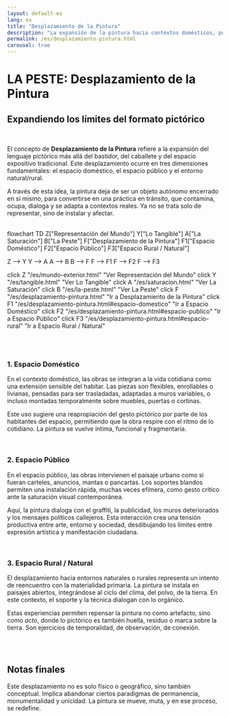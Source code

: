 ```yaml
---
layout: default-es  
lang: es  
title: "Desplazamiento de la Pintura"  
description: "La expansión de la pintura hacia contextos domésticos, públicos y naturales."  
permalink: /es/desplazamiento-pintura.html  
carousel: true
---
```


<h1 class="titulo">LA PESTE: Desplazamiento de la Pintura</h1>
<h2 class="subtitulo">Expandiendo los límites del formato pictórico</h2>
<br>

<section class="parrafo">
  <p>
    El concepto de <strong>Desplazamiento de la Pintura</strong> refiere a la expansión del lenguaje pictórico más allá del bastidor, del caballete y del espacio expositivo tradicional. Este desplazamiento ocurre en tres dimensiones fundamentales: el espacio doméstico, el espacio público y el entorno natural/rural.
  </p>

  <p>
    A través de esta idea, la pintura deja de ser un objeto autónomo encerrado en sí mismo, para convertirse en una práctica en tránsito, que contamina, ocupa, dialoga y se adapta a contextos reales. Ya no se trata solo de representar, sino de instalar y afectar.
  </p>
</section>

<br>


<div class="mermaid">
flowchart TD
  Z["Representación del Mundo"]
  Y["Lo Tangible"]
  A["La Saturación"]
  B["La Peste"]
  F["Desplazamiento de la Pintura"]
  F1["Espacio Doméstico"]
  F2["Espacio Público"]
  F3["Espacio Rural / Natural"]

  Z --> Y
  Y --> A
  A --> B
  B --> F
  F --> F1
  F --> F2
  F --> F3

  click Z "/es/mundo-exterior.html" "Ver Representación del Mundo"
  click Y "/es/tangible.html" "Ver Lo Tangible"
  click A "/es/saturacion.html" "Ver La Saturación"
  click B "/es/la-peste.html" "Ver La Peste"
  click F "/es/desplazamiento-pintura.html" "Ir a Desplazamiento de la Pintura"
  click F1 "/es/desplazamiento-pintura.html#espacio-domestico" "Ir a Espacio Doméstico"
  click F2 "/es/desplazamiento-pintura.html#espacio-publico" "Ir a Espacio Público"
  click F3 "/es/desplazamiento-pintura.html#espacio-rural" "Ir a Espacio Rural / Natural"
</div>

<br><br>


<h3 class="subtitulo2" id="espacio-domestico">1. Espacio Doméstico</h3>

<section class="parrafo">
  <p>
    En el contexto doméstico, las obras se integran a la vida cotidiana como una extensión sensible del habitar. Las piezas son flexibles, enrollables o livianas, pensadas para ser trasladadas, adaptadas a muros variables, o incluso montadas temporalmente sobre muebles, puertas o cortinas.
  </p>
  <p>
    Este uso sugiere una reapropiación del gesto pictórico por parte de los habitantes del espacio, permitiendo que la obra respire con el ritmo de lo cotidiano. La pintura se vuelve íntima, funcional y fragmentaria.
  </p>
</section>

<br>

<h3 class="subtitulo2" id="espacio-publico">2. Espacio Público</h3>

<section class="parrafo">
  <p>
    En el espacio público, las obras intervienen el paisaje urbano como si fueran carteles, anuncios, mantas o pancartas. Los soportes blandos permiten una instalación rápida, muchas veces efímera, como gesto crítico ante la saturación visual contemporánea.
  </p>
  <p>
    Aquí, la pintura dialoga con el graffiti, la publicidad, los muros deteriorados y los mensajes políticos callejeros. Esta interacción crea una tensión productiva entre arte, entorno y sociedad, desdibujando los límites entre expresión artística y manifestación ciudadana.
  </p>
</section>

<br>

<h3 class="subtitulo2" id="espacio-rural">3. Espacio Rural / Natural</h3>

<section class="parrafo">
  <p>
    El desplazamiento hacia entornos naturales o rurales representa un intento de reencuentro con la materialidad primaria. La pintura se instala en paisajes abiertos, integrándose al ciclo del clima, del polvo, de la tierra. En este contexto, el soporte y la técnica dialogan con lo orgánico.
  </p>
  <p>
    Estas experiencias permiten repensar la pintura no como artefacto, sino como <em>acto</em>, donde lo pictórico es también huella, residuo o marca sobre la tierra. Son ejercicios de temporalidad, de observación, de conexión.
  </p>
</section>

<br><br>

<h2 class="subtitulo">Notas finales</h2>
<section class="parrafo">
  <p>
    Este desplazamiento no es solo físico o geográfico, sino también conceptual. Implica abandonar ciertos paradigmas de permanencia, monumentalidad y unicidad. La pintura se mueve, muta, y en ese proceso, se redefine.
  </p>
</section>

